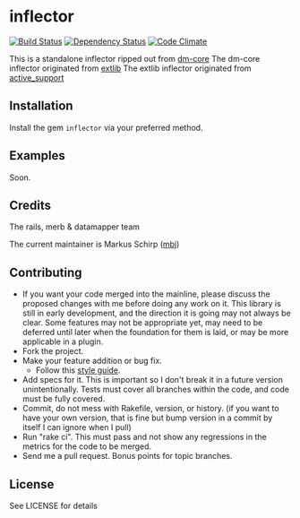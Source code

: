 inflector
=========

[![Build Status](https://secure.travis-ci.org/mbj/inflector.png)](http://travis-ci.org/mbj/inflector)
[![Dependency Status](https://gemnasium.com/mbj/inflector.png)](https://gemnasium.com/mbj/inflector)
[![Code Climate](https://codeclimate.com/badge.png)](https://codeclimate.com/github/mbj/inflector)

This is a standalone inflector ripped out from [dm-core](https://github.com/datamapper/dm-core) 
The dm-core inflector originated from [extlib](https://github.com/datamapper/extlib) 
The extlib inflector originated from [active_support](https://github.com/rails/rails) 

Installation
------------

Install the gem ```inflector``` via your preferred method.

Examples
--------

Soon.

Credits
-------

The rails, merb & datamapper team

The current maintainer is Markus Schirp ([mbj](https://github.com/mbj))

Contributing
-------------

* If you want your code merged into the mainline, please discuss the proposed changes with me before doing any work on it. This library is still in early development, and the direction it is going may not always be clear. Some features may not be appropriate yet, may need to be deferred until later when the foundation for them is laid, or may be more applicable in a plugin.
* Fork the project.
* Make your feature addition or bug fix.
  * Follow this [style guide](https://github.com/dkubb/styleguide).
* Add specs for it. This is important so I don't break it in a future version unintentionally. Tests must cover all branches within the code, and code must be fully covered.
* Commit, do not mess with Rakefile, version, or history. (if you want to have your own version, that is fine but bump version in a commit by itself I can ignore when I pull)
* Run "rake ci". This must pass and not show any regressions in the metrics for the code to be merged.
* Send me a pull request. Bonus points for topic branches.

License
-------

See LICENSE for details
